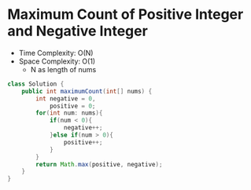 # Maximum Count of Positive Integer and Negative Integer

- Time Complexity: O(N)
- Space Complexity: O(1)
  - N as length of nums

```java
class Solution {
    public int maximumCount(int[] nums) {
        int negative = 0,
            positive = 0;
        for(int num: nums){
            if(num < 0){
                negative++;
            }else if(num > 0){
                positive++;
            }
        }
        return Math.max(positive, negative);
    }
}
```
